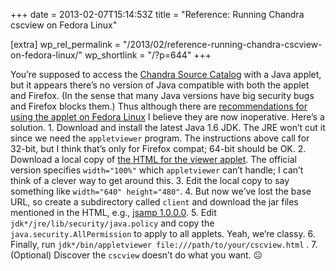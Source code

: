 +++
date = 2013-02-07T15:14:53Z
title = "Reference: Running Chandra cscview on Fedora Linux"

[extra]
wp_rel_permalink = "/2013/02/reference-running-chandra-cscview-on-fedora-linux/"
wp_shortlink = "/?p=644"
+++

You’re supposed to access the [Chandra Source
Catalog](http://cxc.harvard.edu/csc/) with a Java applet, but it appears
there’s no version of Java compatible with both the applet and Firefox. (In
the sense that many Java versions have big security bugs and Firefox blocks
them.) Thus although there are [recommendations for using the applet on Fedora
Linux](http://cxc.harvard.edu/csc/soft_req.html#linux) I believe they are now
inoperative. Here’s a solution.  1.  Download and install the latest Java 1.6
JDK. The JRE won’t cut it since we need the `appletviewer` program. The
instructions above call for 32-bit, but I think that’s only for Firefox
compat; 64-bit should be OK. 2.  Download a local copy of [the HTML for the
viewer applet](http://cda.cfa.harvard.edu/cscview/cscview). The official
version specifies `width="100%"` which `appletviewer` can’t handle; I can’t
think of a clever way to get around this. 3.  Edit the local copy to say
something like `width="640" height="480"`. 4.  But now we’ve lost the base
URL, so create a subdirectory called `client` and download the jar files
mentioned in the HTML, e.g., [jsamp
1.0.0.0](http://cda.cfa.harvard.edu/cscview/client/jsamp-1_0_0_0.jar). 5.
Edit `jdk*/jre/lib/security/java.policy` and copy the
`java.security.AllPermission` to apply to all applets. Yeah, we’re classy. 6.
Finally, run `jdk*/bin/appletviewer file:///path/to/your/cscview.html` . 7.
(Optional) Discover the `cscview` doesn’t do what you want. ☹

